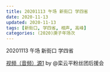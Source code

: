 ```yaml
---
title: 20201113 午场 新街口 学四省 
date: 2020-11-13
updated: 2020-11-13
tags: [新街口, 学四省, 相声, 高峰] 
categories: (2020)庚子年场次 
---
```

20201113 午场 新街口 学四省 



[视频（音频）源1](https://m.weibo.cn/6574451359/4570896096565707) by @栾云平粉丝团后援会